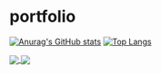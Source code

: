 # portfolio

[![Anurag's GitHub stats](https://github-readme-stats.vercel.app/api?username=puchimilk)](https://github.com/anuraghazra/github-readme-stats)
[![Top Langs](https://github-readme-stats.vercel.app/api/top-langs/?username=puchimilk&layout=compact)](https://github.com/anuraghazra/github-readme-stats)

<a href="https://github.com/anuraghazra/github-readme-stats">
  <img align="center" src="https://github-readme-stats.vercel.app/api?username=puchimilk" />
</a>
<a href="https://github.com/anuraghazra/convoychat">
  <img align="center" src="https://github-readme-stats.vercel.app/api/top-langs/?username=puchimilk" />
</a>
